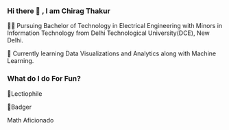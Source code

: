 ### Hi there 👋 , I am Chirag Thakur
👨‍🎓 Pursuing Bachelor of Technology in Electrical Engineering with Minors in Information Technology from Delhi Technological University(DCE), New Delhi.

🔭 Currently learning Data Visualizations and Analytics along with Machine Learning.

### What do I do For Fun?
📒Lectiophile

🏏Badger

Math Aficionado

